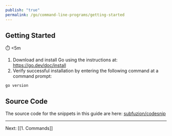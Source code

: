```yaml
---
publish: "true"
permalink: /go/command-line-programs/getting-started
---
```

## Getting Started

⏱️ <5m

 1. Download and install Go using the instructions at: https://go.dev/doc/install
 2. Verify successful installation by entering the following command at a command prompt:

```
go version
```

## Source Code

The source code for the snippets in this guide are here: [subfuzion/codesnip](https://github.com/subfuzion/codesnip/tree/main/go)

---
Next: [[1. Commands]]
